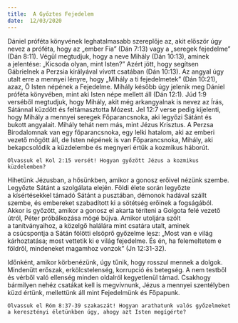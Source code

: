 ```yaml
---
title:  A Győztes Fejedelem
date:  12/03/2020
---
```


Dániel próféta könyvének leghatalmasabb szereplője az, akit először úgy nevez a próféta, hogy az „ember Fia” (Dán 7:13) vagy a „seregek fejedelme” (Dán 8:11). Végül megtudjuk, hogy a neve Mihály (Dán 10:13), aminek a jelentése: „Kicsoda olyan, mint Isten?” Azért jött, hogy segítsen Gábrielnek a Perzsia királyával vívott csatában (Dán 10:13). Az angyal úgy utalt erre a mennyei lényre, hogy „Mihály a ti fejedelmetek” (Dán 10:21), azaz, Ő Isten népének a Fejedelme. Mihály később úgy jelenik meg Dániel próféta könyvében, mint aki Isten népe mellett áll (Dán 12:1). Júd 1:9 verséből megtudjuk, hogy Mihály, akit még arkangyalnak is nevez az Írás, Sátánnal küzdött és feltámasztotta Mózest. Jel 12:7 verse pedig kijelenti, hogy Mihály a mennyei seregek Főparancsnoka, aki legyőzi Sátánt és bukott angyalait. Mihály tehát nem más, mint Jézus Krisztus. A Perzsa Birodalomnak van egy főparancsnoka, egy lelki hatalom, aki az emberi vezető mögött áll, de Isten népének is van Főparancsnoka, Mihály, aki bekapcsolódik a küzdelembe és megnyeri értük a kozmikus háborút.

`Olvassuk el Kol 2:15 versét! Hogyan győzött Jézus a kozmikus küzdelemben?`

Hihetünk Jézusban, a hősünkben, amikor a gonosz erőivel nézünk szembe. Legyőzte Sátánt a szolgálata elején. Földi élete során legyőzte a kísértésekkel támadó Sátánt a pusztában, démonok hadával szállt szembe, és embereket szabadított ki a sötétség erőinek a fogságából. Akkor is győzött, amikor a gonosz el akarta téríteni a Golgota felé vezető útról, Péter próbálkozása mögé bújva. Amikor utoljára szólt a tanítványaihoz, a közelgő halálára mint csatára utalt, aminek a csúcspontja a Sátán fölötti elsöprő győzelme lesz: „Most van e világ kárhoztatása; most vettetik ki e világ fejedelme. És én, ha felemeltetem e földről, mindeneket magamhoz vonzok” (Jn 12:31-32).

Időnként, amikor körbenézünk, úgy tűnik, hogy rosszul mennek a dolgok. Mindenütt erőszak, erkölcstelenség, korrupció és betegség. A nem testből és vérből való ellenség minden oldalról kegyetlenül támad. Csakhogy bármilyen nehéz csatákat kell is megvívnunk, Jézus a mennyei szentélyben küzd értünk, mellettünk áll mint Fejedelmünk és Főpapunk.

`Olvassuk el Róm 8:37-39 szakaszát! Hogyan arathatunk valós győzelmeket a keresztényi életünkben úgy, ahogy azt Isten megígérte?`